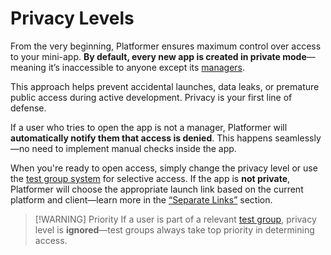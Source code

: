 # Privacy Levels

From the very beginning, Platformer ensures maximum control over access to your mini-app. **By default, every new app is
created in private mode**—meaning it’s inaccessible to anyone except its [managers](./management-system.md).

This approach helps prevent accidental launches, data leaks, or premature public access during active development.
Privacy is your first line of defense.

If a user who tries to open the app is not a manager, Platformer will **automatically notify them that access is
denied**. This happens seamlessly—no need to implement manual checks inside the app.

When you're ready to open access, simply change the privacy level or use the [test group system](./test-groups.md) for
selective access. If the app is **not private**, Platformer will choose the appropriate launch link based on the current
platform and client—learn more in the [“Separate Links”](./separate-links.md) section.

> [!WARNING] Priority
> If a user is part of a relevant [test group](./test-groups.md), privacy level is **ignored**—test groups always take
> top priority in determining access.
